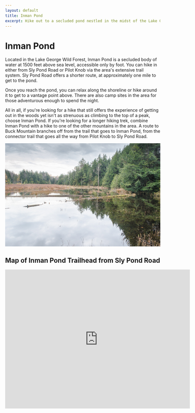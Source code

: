 ```yaml
---
layout: default
title: Inman Pond 
excerpt: Hike out to a secluded pond nestled in the midst of the Lake George Wild Forest.
---
```


<h1>Inman Pond</h1>

<p>Located in the Lake George Wild Forest, Inman Pond is a secluded body of water at 1500 feet above sea level, accessible only by foot. You can hike in either from Sly Pond Road or Pilot Knob via the area's extensive trail system. Sly Pond Road offers a shorter route, at approximately one mile to get to the pond.</p>

<p>Once you reach the pond, you can relax along the shoreline or hike around it to get to a vantage point above. There are also camp sites in the area for those adventurous enough to spend the night.</p>

<p>All in all, if you're looking for a hike that still offers the experience of getting out in the woods yet isn't as strenuous as climbing to the top of a peak, choose Inman Pond. If you're looking for a longer hiking trek, combine Inman Pond with a hike to one of the other mountains in the area. A route to Buck Mountain branches off from the trail that goes to Inman Pond, from the connector trail that goes all the way from Pilot Knob to Sly Pond Road.</p>

<img src="/img/inmanpond.jpg" alt="Inman Pond">

<h2>Map of Inman Pond Trailhead from Sly Pond Road</h2>

<div class="google-maps"><iframe src="https://www.google.com/maps/embed?pb=!1m18!1m12!1m3!1d2894.6568641882773!2d-73.57250868494151!3d43.48863087107555!2m3!1f0!2f0!3f0!3m2!1i1024!2i768!4f13.1!3m3!1m2!1s0x0%3A0x0!2zNDPCsDI5JzE5LjEiTiA3M8KwMzQnMTMuMiJX!5e0!3m2!1sen!2sus!4v1463317476334" width="600" height="450" frameborder="0" style="border:0" allowfullscreen></iframe></div>
